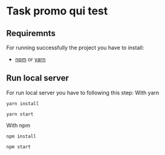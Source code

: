 # Task promo qui test

## Requiremnts

For running successfully the project you have to install:
- [npm](https://nodejs.org/it/download/) or [yarn](https://classic.yarnpkg.com/en/docs/install/#mac-stable)


## Run local server
For run local server you have to following this step:
With yarn
```
yarn install

yarn start
```

With npm
```
npm install 

npm start
```